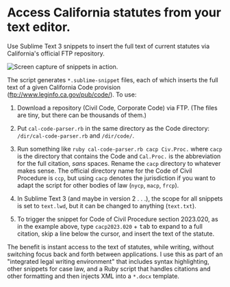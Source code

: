# Access California statutes from your text editor.
Use Sublime Text 3 snippets to insert the full text of current statutes via California's official FTP repository.

![Screen capture of snippets in action.](http://www.gregkochansky.com/images/screen.gif "Screen capture of snippets in action.")

The script generates `*.sublime-snippet` files, each of which inserts the full text of a given California Code provision (<ftp://www.leginfo.ca.gov/pub/code/>).
To use:
1. Download a repository (Civil Code, Corporate Code) via FTP. (The files are tiny, but there can be thousands of them.)

2. Put `cal-code-parser.rb` in the same directory as the Code directory: `/dir/cal-code-parser.rb` and `/dir/code/`.

3. Run something like `ruby cal-code-parser.rb cacp Civ.Proc.` where `cacp` is the directory that contains the Code and `Cal.Proc.` is the abbreviation for the full citation, _sans_ spaces. Rename the `cacp` directory to whatever makes sense. The official directory name for the Code of Civil Procedure is `ccp`, but using `cacp` denotes the jurisdiction if you want to adapt the script for other bodies of law (`nycp`, `macp`, `frcp`).

4. In Sublime Text 3 (and maybe in version 2 . . .), the scope for all snippets is set to `text.lwd`, but it can be changed to anything (`text.txt`).

5. To trigger the snippet for Code of Civil Procedure section 2023.020, as in the example above, type `cacp2023.020` + <kbd>tab</kbd> to expand to a full citation, skip a line below the cursor, and insert the text of the statute.

The benefit is instant access to the text of statutes, while writing, without switching focus back and forth between applications. I use this as part of an "integrated legal writing environment" that includes syntax highlighting, other snippets for case law, and a Ruby script that handles citations and other formatting and then injects XML into a `*.docx` template.
